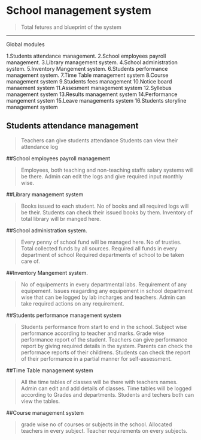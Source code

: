 
# School management system 
>Total fetures and blueprint of the system

---
Global modules

1.Students attendance management.
2.School employees payroll management.
3.Library management system.
4.School administration system.
5.Inventory Mangement system.
6.Students performance management system.
7.Time Table management system
8.Course management system
9.Students fees management
10.Notice board manaement system
11.Assesment management system
12.Syllebus management system
13.Results management system
14.Performance mangement system
15.Leave managements system
16.Students storyline management system

## Students attendance management

>Teachers can give students attendance
>Students can view their attendance log

##School employees payroll management

>Employees, both teaching and non-teaching staffs salary systems will be there.
>Admin can edit the logs and give required input monthly wise.

##Library management system

>Books issued to each student.
>No of books and all required logs will be their.
>Students can check their issued books by them.
>Inventory of total library will br manged here.

##School administration system.

>Every penny of school fund will be managed here.
>No of trusties.
>Total collected funds by all sources.
>Required all funds in every department of school
>Required departments of school to be taken care of.

##Inventory Mangement system.

>No of equipements in every departmental labs.
>Requirement of any equipement.
>Issues reagarding any equipement in school department wise that can be logged by lab incharges and teachers.
>Admin can take required actions on any requirement.

##Students performance management system

>Students performance from start to end in the school.
>Subject wise performance according to teacher and marks.
>Grade wise performance report of the student.
>Teachers can give performance report by giving required details in the system.
>Parents can check the performace reports of their childrens.
>Students can check the report of their performance in a partial manner for self-assessment.

##Time Table management system

>All the time tables of classes will be there with teachers names.
>Admin can edit and add details of classes.
>Time tables will be logged according to Grades and departments.
>Students and techers both can view the tables.

##Course management system

>grade wise no of courses or subjects in the school.
>Allocated teachers in every subject.
>Teacher requirements on every subjects.

